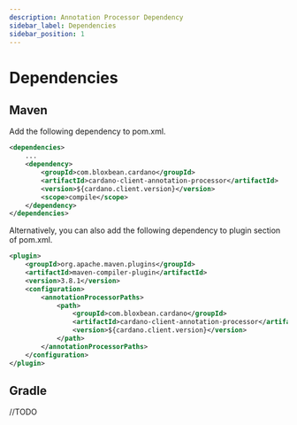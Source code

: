 ```yaml
---
description: Annotation Processor Dependency
sidebar_label: Dependencies
sidebar_position: 1
---
```


# Dependencies

## Maven

Add the following dependency to pom.xml.

```xml
<dependencies>
    ...
    <dependency>
        <groupId>com.bloxbean.cardano</groupId>
        <artifactId>cardano-client-annotation-processor</artifactId>
        <version>${cardano.client.version}</version>
        <scope>compile</scope>
    </dependency>
</dependencies>
```

Alternatively, you can also add the following dependency to plugin  section of pom.xml.

```xml
<plugin>
    <groupId>org.apache.maven.plugins</groupId>
    <artifactId>maven-compiler-plugin</artifactId>
    <version>3.8.1</version>
    <configuration>
        <annotationProcessorPaths>
            <path>
                <groupId>com.bloxbean.cardano</groupId>
                <artifactId>cardano-client-annotation-processor</artifactId>
                <version>${cardano.client.version}</version>
            </path>
        </annotationProcessorPaths>
    </configuration>
</plugin>
```

## Gradle

//TODO
